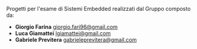 Progetti per l'esame di Sistemi Embedded realizzati dal Gruppo composto da:
- **Giorgio Farina** <giorgio.fari96@gmail.com> 
- **Luca Giamattei**  <lgiamattei@gmail.com> 
- **Gabriele Previtera**  <gabrieleprevitera@gmail.com>
